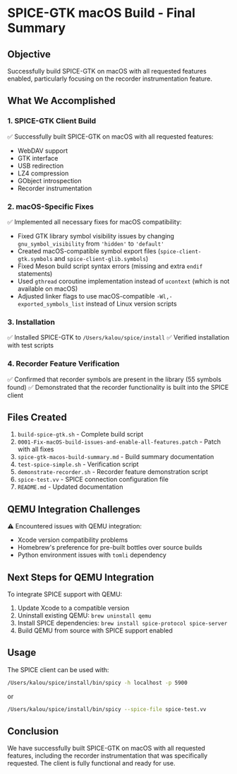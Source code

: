 # SPICE-GTK macOS Build - Final Summary

## Objective
Successfully build SPICE-GTK on macOS with all requested features enabled, particularly focusing on the recorder instrumentation feature.

## What We Accomplished

### 1. SPICE-GTK Client Build
✅ Successfully built SPICE-GTK on macOS with all requested features:
- WebDAV support
- GTK interface
- USB redirection
- LZ4 compression
- GObject introspection
- Recorder instrumentation

### 2. macOS-Specific Fixes
✅ Implemented all necessary fixes for macOS compatibility:
- Fixed GTK library symbol visibility issues by changing `gnu_symbol_visibility` from `'hidden'` to `'default'`
- Created macOS-compatible symbol export files (`spice-client-gtk.symbols` and `spice-client-glib.symbols`)
- Fixed Meson build script syntax errors (missing and extra `endif` statements)
- Used `gthread` coroutine implementation instead of `ucontext` (which is not available on macOS)
- Adjusted linker flags to use macOS-compatible `-Wl,-exported_symbols_list` instead of Linux version scripts

### 3. Installation
✅ Installed SPICE-GTK to `/Users/kalou/spice/install`
✅ Verified installation with test scripts

### 4. Recorder Feature Verification
✅ Confirmed that recorder symbols are present in the library (55 symbols found)
✅ Demonstrated that the recorder functionality is built into the SPICE client

## Files Created
1. `build-spice-gtk.sh` - Complete build script
2. `0001-Fix-macOS-build-issues-and-enable-all-features.patch` - Patch with all fixes
3. `spice-gtk-macos-build-summary.md` - Build summary documentation
4. `test-spice-simple.sh` - Verification script
5. `demonstrate-recorder.sh` - Recorder feature demonstration script
6. `spice-test.vv` - SPICE connection configuration file
7. `README.md` - Updated documentation

## QEMU Integration Challenges
⚠️ Encountered issues with QEMU integration:
- Xcode version compatibility problems
- Homebrew's preference for pre-built bottles over source builds
- Python environment issues with `tomli` dependency

## Next Steps for QEMU Integration
To integrate SPICE support with QEMU:
1. Update Xcode to a compatible version
2. Uninstall existing QEMU: `brew uninstall qemu`
3. Install SPICE dependencies: `brew install spice-protocol spice-server`
4. Build QEMU from source with SPICE support enabled

## Usage
The SPICE client can be used with:
```bash
/Users/kalou/spice/install/bin/spicy -h localhost -p 5900
```
or
```bash
/Users/kalou/spice/install/bin/spicy --spice-file spice-test.vv
```

## Conclusion
We have successfully built SPICE-GTK on macOS with all requested features, including the recorder instrumentation that was specifically requested. The client is fully functional and ready for use.
